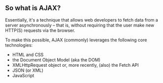 ## So what is AJAX?

Essentially, it's a technique that allows web developers
to fetch data from a server asynchronously – that is,
without requiring that the user make new HTTP(S) requests
via the browser.

To make this possible, AJAX (commonly) leverages the
following core technologies:

- HTML and CSS
- the Document Object Model (aka the DOM)
- XMLHttpRequest object or, more recently, (also) the
  Fetch API
- JSON (or XML)
- JavaScript

